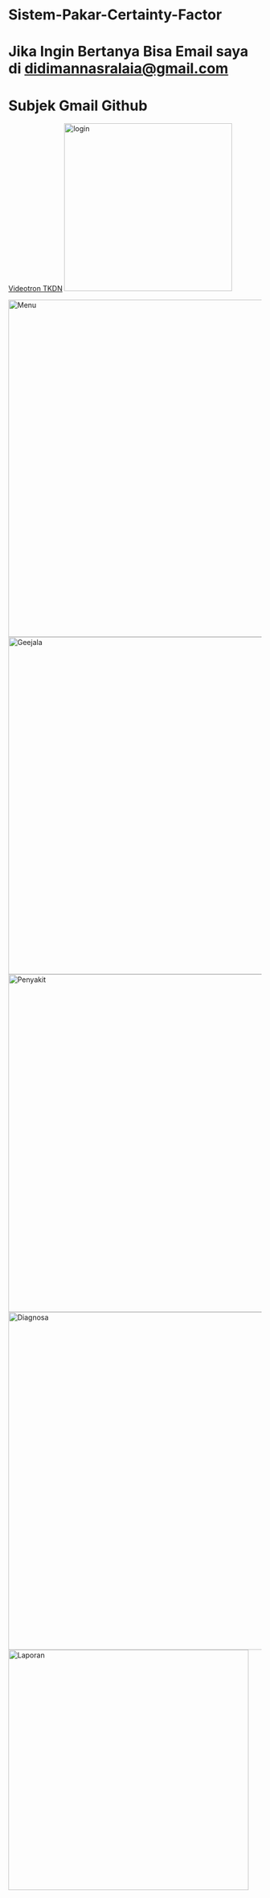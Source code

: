 # Sistem-Pakar-Certainty-Factor
# Jika Ingin Bertanya Bisa Email saya di didimannasralaia@gmail.com
# Subjek Gmail Github
<a href="https://depovideotron.id/">Videotron TKDN</a>
<img width="334" alt="login" src="https://user-images.githubusercontent.com/49117483/196214289-c9a0da34-a7eb-442c-9ae1-cafb03902054.png">

<img width="671" alt="Menu" src="https://user-images.githubusercontent.com/49117483/196214291-02fef195-2b91-4204-a641-08d5d5fabb23.png">

<img width="671" alt="Geejala" src="https://user-images.githubusercontent.com/49117483/196214270-8a2528dc-46e2-4ae1-b192-a36ae2cac4a9.png">

<img width="672" alt="Penyakit" src="https://user-images.githubusercontent.com/49117483/196214293-19b80d78-d44b-4b8a-9c9e-aed000e125f4.png">

<img width="672" alt="Diagnosa" src="https://user-images.githubusercontent.com/49117483/196214234-39af2c71-2025-4cbe-8cc2-417d8f7900f8.png">

<img width="478" alt="Laporan" src="https://user-images.githubusercontent.com/49117483/196214278-faebb4e1-da5e-485e-aeb1-45d8f4517d58.png">
